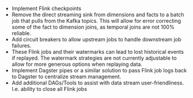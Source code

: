 * Implement Flink checkpoints
* Remove the direct streaming sink from dimensions and facts to a batch job that pulls from the Kafka topics. This will allow for error correcting some of the fact to dimension joins, as temporal joins are not 100% reliable. 
* Add circuit breakers to allow upstream jobs to handle downstream job failures.
* These Flink jobs and their watermarks can lead to lost historical events if replayed. The watermark strategies are not currently adjustable to allow for more generous options when replaying data.
* Implement Dagster pipes or a similar solution to pass Flink job logs back to Dagster to centralize stream management.
* Add additional DAGs/Tools to assist with data stream user-friendliness. I.e. ability to close all Flink jobs